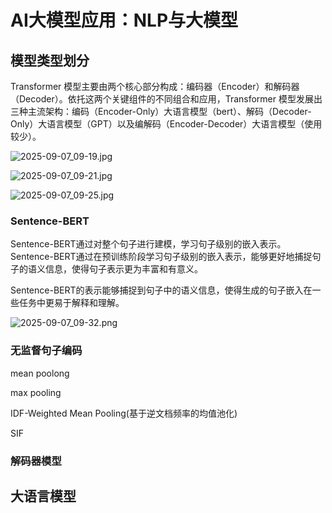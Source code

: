 # AI大模型应用：NLP与大模型

## 模型类型划分

Transformer 模型主要由两个核心部分构成：编码器（Encoder）和解码器（Decoder）。依托这两个关键组件的不同组合和应用，Transformer 模型发展出三种主流架构：编码（Encoder-Only）大语言模型（bert）、解码（Decoder-Only）大语言模型（GPT）以及编解码（Encoder-Decoder）大语言模型（使用较少）。

![2025-09-07_09-19.jpg](https://cdn.jsdelivr.net/gh/zilong-ding/note-gen-image-sync@main/918929aa-7452-4809-a078-89867b9d4537.jpeg)

![2025-09-07_09-21.jpg](https://cdn.jsdelivr.net/gh/zilong-ding/note-gen-image-sync@main/aa36cdb6-9c76-4eff-859f-440a88621a83.jpeg)

![2025-09-07_09-25.jpg](https://cdn.jsdelivr.net/gh/zilong-ding/note-gen-image-sync@main/9a0eb787-2da2-47fa-b164-db61d4b40ba7.jpeg)

### Sentence-BERT

Sentence-BERT通过对整个句子进行建模，学习句子级别的嵌入表示。Sentence-BERT通过在预训练阶段学习句子级别的嵌入表示，能够更好地捕捉句子的语义信息，使得句子表示更为丰富和有意义。

Sentence-BERT的表示能够捕捉到句子中的语义信息，使得生成的句子嵌入在一些任务中更易于解释和理解。

![2025-09-07_09-32.png](https://cdn.jsdelivr.net/gh/zilong-ding/note-gen-image-sync@main/b0348272-e686-4c11-8b16-a6e6f0772625.png)

### 无监督句子编码

mean poolong

max pooling

IDF-Weighted Mean Pooling(基于逆文档频率的均值池化)

SIF




### 解码器模型







## 大语言模型
